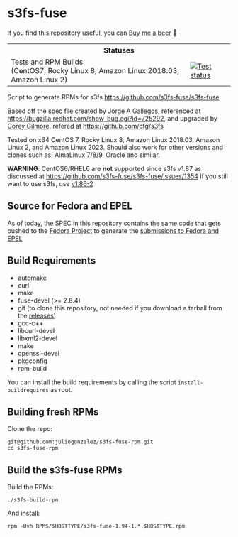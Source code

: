 s3fs-fuse
=========

If you find this repository useful, you can [Buy me a beer](https://www.buymeacoffee.com/juliogonzalez) 🍺

<table padding="0">
  <tr>
    <th colspan="2">Statuses</th>
  </tr>
  <tr>
    <td>Tests and RPM Builds<br />(CentOS7, Rocky Linux 8, Amazon Linux 2018.03, Amazon Linux 2)</td>
    <td>
      <a href="https://jenkins.juliogonzalez.es/job/s3fs-fuse-rpm-build/" target="_blank"><img src="https://jenkins.juliogonzalez.es/job/s3fs-fuse-rpm-build/badge/icon" alt="Test status" valign="middle" /></a>
    </td>
  </tr>
<!-- <tr>
    <td>COPR RPM Builds<br />(Fedora/EPEL/CentOS Stream/RHEL/Amazon Linux)</td>
    <td>
      <a href="https://copr.fedorainfracloud.org/coprs/juliogonzalez/s3fs-fuse/monitor/" target="_blank"><img src="https://copr.fedorainfracloud.org/coprs/juliogonzalez/s3fs-fuse/package/s3fs-fuse/status_image/last_build.png" alt="RPM Build status" valign="middle" /></a>
    </td>
  </tr> -->
</table>

Script to generate RPMs for s3fs <https://github.com/s3fs-fuse/s3fs-fuse>

Based off the [spec file](http://kad.fedorapeople.org/packages/s3fs/s3fs.spec) created by [Jorge A Gallegos](http://kad.fedorapeople.org/), referenced at <https://bugzilla.redhat.com/show_bug.cgi?id=725292>, and upgraded by [Corey Gilmore](https://github.com/cfg), refered at <https://github.com/cfg/s3fs>

Tested on x64 CentOS 7, Rocky Linux 8, Amazon Linux 2018.03, Amazon Linux 2, and Amazon Linux 2023. Should also work for other versions and clones such as, AlmaLinux 7/8/9, Oracle and similar.

**WARNING**: CentOS6/RHEL6 are **not** supported since s3fs v1.87 as discussed at https://github.com/s3fs-fuse/s3fs-fuse/issues/1354 If you still want to use s3fs, use [v1.86-2](https://github.com/juliogonzalez/s3fs-fuse-rpm/releases/tag/1.86-2)

Source for Fedora and EPEL
--------------------------

As of today, the SPEC in this repository contains the same code that gets pushed to the [Fedora Project](https://src.fedoraproject.org/rpms/s3fs-fuse/) to generate the [submissions to Fedora and EPEL](https://bodhi.fedoraproject.org/updates/?packages=s3fs-fuse)


Build Requirements
------------------

* automake
* curl
* make
* fuse-devel (>= 2.8.4)
* git (to clone this repository, not needed if you download a tarball from the [releases](https://github.com/juliogonzalez/s3fs-fuse-rpm/releases))
* gcc-c++
* libcurl-devel
* libxml2-devel
* make
* openssl-devel
* pkgconfig
* rpm-build

You can install the build requirements by calling the script `install-buildrequires` as root.

Building fresh RPMs
-------------------

Clone the repo:

    git@github.com:juliogonzalez/s3fs-fuse-rpm.git
    cd s3fs-fuse-rpm


Build the s3fs-fuse RPMs
------------------------

Build the RPMs:

    ./s3fs-build-rpm

And install:

    rpm -Uvh RPMS/$HOSTTYPE/s3fs-fuse-1.94-1.*.$HOSTTYPE.rpm
